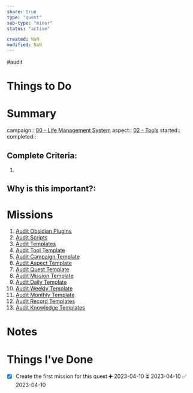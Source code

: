 ```yaml
---
share: true
type: "quest"
sub-type: "minor"
status: "active"

created: NaN 
modified: NaN
---
```

 
 #audit 
# Things to Do


# Summary
campaign:: [00 - Life Management System](./00%20-%20Life%20Management%20System.md)
aspect:: [02 - Tools](./02%20-%20Tools.md)
started:: 
completed::
## Complete Criteria:
1. 

## Why is this important?:

# Missions
1. [Audit Obsidian Plugins](./Audit%20Obsidian%20Plugins.md)
2. [Audit Scripts](./Audit%20Scripts.md)
3. [Audit Templates](./Audit%20Templates.md)
4. [Audit Tool Template](./Audit%20Tool%20Template.md)
5. [Audit Campaign Template](./Audit%20Campaign%20Template.md)
6. [Audit Aspect Template](./Audit%20Aspect%20Template.md)
7. [Audit Quest Template](./Audit%20Quest%20Template.md)
8. [Audit Mission Template](./Audit%20Mission%20Template.md)
9. [Audit Daily Template](./Audit%20Daily%20Template.md)
10. [Audit Weekly Template](Audit%20Weekly%20Template.md)
11. [Audit Monthly Template](Audit%20Monthly%20Template.md)
12. [Audit Record Templates](Audit%20Record%20Templates.md)
13. [Audit Knowledge Templates](Audit%20Knowledge%20Templates.md)

# Notes

# Things I've Done
- [x] Create the first mission for this quest ➕ 2023-04-10 ⏳ 2023-04-10 ✅ 2023-04-10